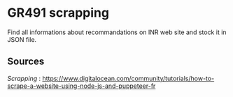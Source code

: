 # GR491 scrapping
Find all informations about recommandations on INR web site and stock it in JSON file.

## Sources
*Scrapping* : https://www.digitalocean.com/community/tutorials/how-to-scrape-a-website-using-node-js-and-puppeteer-fr
